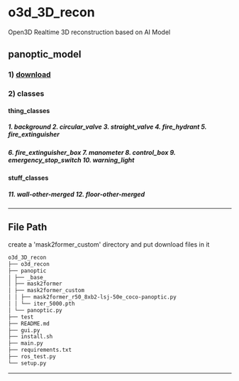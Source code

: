 # o3d_3D_recon
Open3D Realtime 3D reconstruction based on AI Model

## panoptic_model
### 1) [download](https://drive.google.com/file/d/1X9vFCsLzAAvEHxAQA2yaZBHKyjpYz84p/view?usp=drive_link)

### 2) classes
#### thing_classes
##### 1. background 2. circular_valve 3. straight_valve 4. fire_hydrant 5. fire_extinguisher 
##### 6. fire_extinguisher_box 7. manometer 8. control_box 9. emergency_stop_switch 10. warning_light
#### stuff_classes
##### 11. wall-other-merged 12. floor-other-merged

***
## File Path
create a 'mask2former_custom' directory and put download files in it
```bash
o3d_3D_recon
├── o3d_recon
├── panoptic
│ ├── _base_
│ ├── mask2former
│ ├── mask2former_custom
│ │ ├── mask2former_r50_8xb2-lsj-50e_coco-panoptic.py
│ │ └── iter_5000.pth
│ └── panoptic.py 
├── test
├── README.md
├── gui.py
├── install.sh
├── main.py
├── requirements.txt
├── ros_test.py
└── setup.py
```
***
